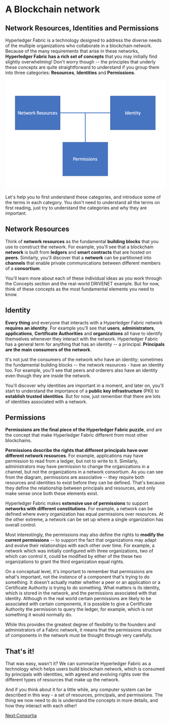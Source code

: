 # A Blockchain network

## Network Resources, Identities and Permissions

Hyperledger Fabric is a technology designed to address the diverse needs of the multiple organizations who collaborate in a blockchain network. Because of the many requirements that arise in these networks, **Hyperledger Fabric has a rich set of concepts** that you may initially find slightly overwhelming! Don't worry though -- the principles that underly these concepts are quite straightforward to understand if you group them into three categories: **Resources**, **Identities** and **Permissions**.

![NetworkElements](./ABlockchainNetwork.diagram.1.png)

Let's help you to first understand these categories, and introduce some of the terms in each category. You don't need to understand all the terms on first reading, just try to understand the categories and why they are important.

## Network Resources

Think of **network resources** as the fundamental **building blocks** that you use to construct the network. For example, you'll see that a blockchain **network** is built from **ledgers** and **smart contracts** that are hosted on **peers**. Similarly, you'll discover that  a **network** can be partitioned into **channels** that enable private communications between different members of a **consortium**.

You'll learn more about each of these individual ideas as you work through the Concepts section and the real-world DRIVENET example. But for now, think of these concepts as the most fundamental elements you need to know.

## Identity

**Every thing** and everyone that interacts with a Hyperledger Fabric network **requires an identity**. For example you'll see that **users**, **administrators**, **applications**, **Certificate Authorities** and **organizations** all have to identify themselves whenever they interact with the network. Hyperledger Fabric has a general term for anything that has an identity -- a principal. **Principals are the main consumers of the network**.

It's not just the consumers of the network who have an identity; sometimes the fundamental building blocks -- the network resources - have an identity too. For example, you'll see that peers and orderers also have an identity even though they are inside the network.

You'll discover why identities are important in a moment, and later on, you'll start to understand the importance of a **public key infrastructure** (PKI) to **establish trusted identities**. But for now, just remember that there are lots of identities associated with a network.

## Permissions

**Permissions are the final piece of the Hyperledger Fabric puzzle**, and are the concept that make Hyperledger Fabric different from most other blockchains.   

**Permissions describe the rights that different principals have over different network resources**. For example, applications may have permission to read from a ledger, but not to write to it. Similarly, administrators may have permission to change the organizations in a channel, but not the organizations in a network consortium. As you can see from the diagram, permissions are associative -- they require both resources and identities to exist before they can be defined. That's because they define the relationship between principals and resources, and only make sense once both these elements exist.

Hyperledger Fabric makes **extensive use of permissions** to support **networks with different constitutions**. For example, a network can be defined where every organization has equal permissions over resources. At the other extreme, a network can be set up where a single organization has overall control.

Most interestingly, the permissions may also define the rights to **modify the current permissions** -- to support the fact that organizations may adapt and evolve their relationships with each other over time. For example, a network which was initially configured with three organizations, two of which can control it, could be modified by either of the these two organizations to grant the third organization equal rights.

On a conceptual level, it's important to remember that permissions are what's important, not the *instance* of a component that's trying to do something. It doesn't actually matter whether a peer or an application or a Certificate Authority is trying to do something. What matters is its identity, which is stored in the network, and the permissions associated with that identity. Although in the real world certain permissions are likely to be associated with certain components, it is possible to give a Certificate Authority the permission to query the ledger, for example, which is not something it would normally do.

While this provides the greatest degree of flexibility to the founders and administrators of a Fabric network, it means that the permissions structure of components in the network must be thought through very carefully.

## That's it!

That was easy, wasn't it? We can summarize Hyperledger Fabric as a technology which helps users build blockchain network, which is consumed by principals with identities, with agreed and evolving rights over the different types of resources that make up the network.

And if you think about it for a little while, any computer system can be described in this way - a set of resources, principals, and permissions.  The thing we now need to do is understand the concepts in more details, and how they interact with each other!

[Next:Consortia](./Consortia.md)
